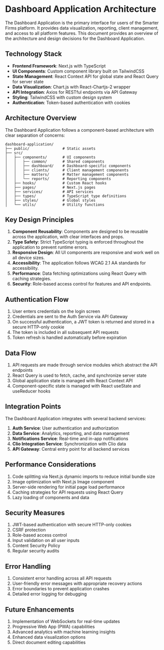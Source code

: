# Dashboard Application Architecture

The Dashboard Application is the primary interface for users of the Smarter Firms platform. It provides data visualization, reporting, client management, and access to all platform features. This document provides an overview of the architecture and design decisions for the Dashboard Application.

## Technology Stack

- **Frontend Framework**: Next.js with TypeScript
- **UI Components**: Custom component library built on TailwindCSS
- **State Management**: React Context API for global state and React Query for server state
- **Data Visualization**: Chart.js with React-Chartjs-2 wrapper
- **API Integration**: Axios for RESTful endpoints via API Gateway
- **Styling**: TailwindCSS with custom design system
- **Authentication**: Token-based authentication with cookies

## Architecture Overview

The Dashboard Application follows a component-based architecture with clear separation of concerns:

```
dashboard-application/
├── public/               # Static assets 
├── src/
│   ├── components/       # UI components
│   │   ├── common/       # Shared components
│   │   ├── dashboard/    # Dashboard-specific components
│   │   ├── clients/      # Client management components
│   │   ├── matters/      # Matter management components
│   │   └── reports/      # Reporting components
│   ├── hooks/            # Custom React hooks
│   ├── pages/            # Next.js pages
│   ├── services/         # API services
│   ├── types/            # TypeScript type definitions
│   ├── styles/           # Global styles
│   └── utils/            # Utility functions
```

## Key Design Principles

1. **Component Reusability**: Components are designed to be reusable across the application, with clear interfaces and props.
2. **Type Safety**: Strict TypeScript typing is enforced throughout the application to prevent runtime errors.
3. **Responsive Design**: All UI components are responsive and work well on all device sizes.
4. **Accessibility**: The application follows WCAG 2.1 AA standards for accessibility.
5. **Performance**: Data fetching optimizations using React Query with caching strategies.
6. **Security**: Role-based access control for features and API endpoints.

## Authentication Flow

1. User enters credentials on the login screen
2. Credentials are sent to the Auth Service via API Gateway
3. On successful authentication, a JWT token is returned and stored in a secure HTTP-only cookie
4. The token is included in all subsequent API requests
5. Token refresh is handled automatically before expiration

## Data Flow

1. API requests are made through service modules which abstract the API endpoints
2. React Query is used to fetch, cache, and synchronize server state
3. Global application state is managed with React Context API
4. Component-specific state is managed with React useState and useReducer hooks

## Integration Points

The Dashboard Application integrates with several backend services:

1. **Auth Service**: User authentication and authorization
2. **Data Service**: Analytics, reporting, and data management
3. **Notifications Service**: Real-time and in-app notifications
4. **Clio Integration Service**: Synchronization with Clio data
5. **API Gateway**: Central entry point for all backend services

## Performance Considerations

1. Code splitting via Next.js dynamic imports to reduce initial bundle size
2. Image optimization with Next.js Image component
3. Server-side rendering for initial page load performance
4. Caching strategies for API requests using React Query
5. Lazy loading of components and data

## Security Measures

1. JWT-based authentication with secure HTTP-only cookies
2. CSRF protection
3. Role-based access control
4. Input validation on all user inputs
5. Content Security Policy
6. Regular security audits

## Error Handling

1. Consistent error handling across all API requests
2. User-friendly error messages with appropriate recovery actions
3. Error boundaries to prevent application crashes
4. Detailed error logging for debugging

## Future Enhancements

1. Implementation of WebSockets for real-time updates
2. Progressive Web App (PWA) capabilities
3. Advanced analytics with machine learning insights
4. Enhanced data visualization options
5. Direct document editing capabilities 